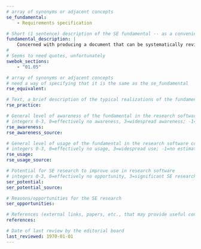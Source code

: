 ```yaml
---
# array of synonyms or adjacent concepts
se_fundamental:
    - Requirements specification

# Short (1 sentence) description of the SE fundamental -- as a convenience
fundamental_description: |
    Concerned with producing a document that can be systematically reviewed, evaluated, and approved. Software requirements are often specified in natural language, but may be supplemented by formal or semi-formal descriptions.
#
# Seems to need quotes, unfortunately
swebok_sections: 
    - "01.05"

# array of synonyms or adjacent concepts
# need a way of specifying that it is the same as the se_fundamental
rse_equivalent:

# Text, a brief description of the typical realizations of the fundamental, in RSE practice
rse_practice: 

# General level of awareness of the fundamental in the research software community
# integers 0-3, 0=effectively no awareness, 3=widespread awareness; -1=no estimate
rse_awareness: 
rse_awareness_source: 

# General level of usage of the fundamental in the research software community
# integers 0-3, 0=effectively no usage, 3=widespread use; -1=no estimate
rse_usage: 
rse_usage_source: 

# Potential for SE research to improve use in research software
# integers 0-3, 0=effectively no opportunity, 3=significant SE research beneficial; -1=no estimate
ser_potential: 
ser_potential_source: 

# Reasons/opportunities for the SE research
ser_opportunities:

# References (external links, papers, etc., that may provide useful connections)
references:

# Date of last review by the editorial board
last_reviewed: 1970-01-01
---
```

